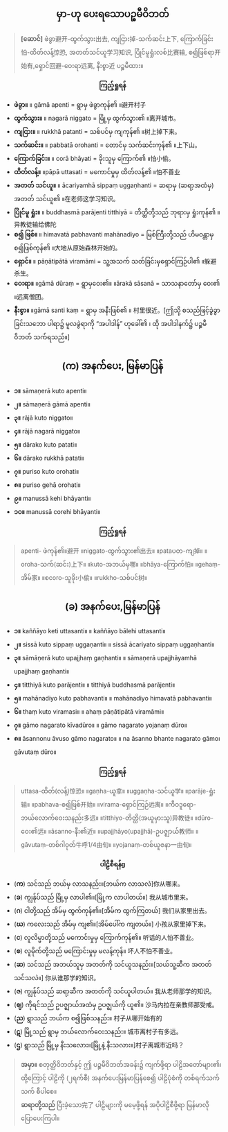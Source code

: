 ## <center>မှာ-ဟု ပေးရသောပဉ္စမီဝိဘတ်</center>
>**[ဆောင်]** ဖဲခွာ避开-ထွက်သွား出去, ကျငြား掉-သက်ဆင်း上下, ကြောက်ခြင်း怕-ထိတ်လန့်惊恐, အတတ်သင်ယူ学习知识, ပြိုင်မူရှုံးလစ်比赛输, စ၍ဖြစ်ရာ开始有,ရှောင်回避-ဝေးရာ远离, နီးစွာ近 ပဉ္စမီထား။

**<center>ကြည့်ရှုရန်</center>**
- **ဖဲခွာ။**  ။ gāmā apenti = ရွာမှ ဖဲခွာကုန်၏ ။避开村子
- **ထွက်သွား။**  ။ nagarā niggato = မြို့မှ ထွက်သွား၏ ။离开城市。
- **ကျငြား။**  ။ rukkhā patanti = သစ်ပင်မှ ကျကုန်၏ ။树上掉下来。
- **သက်ဆင်း။**  ။ pabbatā orohanti = တောင်မှ သက်ဆင်းကုန်၏ ။上下山。
- **ကြောက်ခြင်း။**  ။ corā bhāyati = ခိုးသူမှ ကြောက်၏ ။怕小偷。
- **ထိတ်လန့်။**  ။pāpā uttasati = မကောင်မှုမှ ထိတ်လန့်၏ ။怕不善业
- **အတတ် သင်ယူ။**  ။ ācariyamhā sippaṃ uggaṇhanti = ဆရာမှ (ဆရာ့အထံမှ) အတတ် သင်ယူ၏ ။在老师这学习知识。
- **ပြိုင်မူ ရှုံး။**  ။ buddhasmā parājenti titthiyā = တိတ္ထိတို့သည် ဘုရားမှ ရှုံးကုန်၏ ။异教徒输给佛陀
- **စ၍ ဖြစ်။** ။ himavatā pabhavanti mahānadiyo = မြစ်ကြီးတို့သည် ဟိမဝန္တာမှ စ၍ဖြစ်ကုန်၏ ။大地从原始森林开始的。
- **ရှောင်။**  ။ pāṇātipātā viramāmi = သူ့အသက် သတ်ခြင်းမှရှောင်ကြဉ်ပါ၏ ။躲避杀生。
- **ဝေးရာ။**  ။gāmā dūraṃ = ရွာမှဝေး၏။  ။ārakā sāsanā = သာသနာတော်မှ ဝေး၏ ။远离僧团。
- **နီးစွာ။**  ။gāmā santi kaṃ = ရွာမှ အနီးဖြစ်၏ ။ 村里很近。[ဤသို့ စသည်ဖြင့်ခွဲခွာခြင်းသဘော ပါရာ၌ မူလခွဲရာကို “အပါဒါန်” ဟုခေါ်၏ ၊ ထို အပါဒါနက်၌ ပဉ္စမီဝိဘတ် သက်ရသည်။]

## <center>(က) အနက်ပေး, မြန်မာပြန်</center>
- **၁။** sāmaṇerā kuto apenti။ 
- **၂။** sāmaṇerā gāmā apenti။ 
- **၃။** rājā kuto niggato။ 
- **၄။** rājā nagarā niggato။ 
- **၅။** dārako kuto patati။ 
- **၆။** dārako rukkhā patati။ 
- **၇။** puriso kuto orohati။ 
- **၈။** puriso gehā orohati။ 
- **၉။** manussā kehi bhāyanti။ 
- **၁၀။** manussā corehi bhāyanti။

**<center>ကြည့်ရှုရန်</center>**
>apenti- ဖဲကုန်၏။避开 ။niggato-ထွက်သွား၏出去။ ။pataပတ-ကျ掉။ ။oroha-သက်(ဆင်း)上下။ ။kuto-အဘယ်မှ哪။ ။bhāya-ကြောက်怕။ ။gehaṃ-အိမ်家။ ။စcoro-သူခိုး小偷။ ။rukkho-သစ်ပင်树။

## <center>(ခ) အနက်ပေး,မြန်မာပြန်</center>
- **၁။** kaññāyo keti uttasanti။  ။ kaññāyo bālehi uttasanti။
- **၂။** sissā kuto sippaṃ uggaṇanti။  ။ sissā ācariyato sippaṃ uggaṇhanti။
- **၃။** sāmāṇerā kuto upajjhaṃ gaṇhanti။  ။ sāmaṇerā upajjhāyamhā upajjhaṃ gaṇhanti။
- **၄။** titthiyā kuto parājenti။  ။ titthiyā buddhasmā parājenti။
- **၅။** mahānadiyo kuto pabhavanti။  ။ mahānadiyo himavatā pabhavanti။
- **၆။** thaṃ kuto viramasi။  ။ ahaṃ pāṇātipātā viramāmi။
- **၇။** gāmo nagarato kīvadūro။  ။ gāmo nagarato yojanaṃ dūro။
- **၈။** āsannonu āvuso gāmo nagarato။  ။ na āsanno bhante nagarato gāmo၊ gāvutaṃ dūro။

**<center>ကြည့်ရှုရန်</center>**
>uttasa-ထိတ်(လန့်)惊恐။ ။gaṇha-ယူ拿။ ။uggaṇha-သင်ယူ学။ ။parāje-ရှုံး输။ ။pabhava-စ၍ဖြစ်开始။ ။virama-ရှောင်ကြဉ်远离။ ။ကီဝဒူ‌ရော-ဘယ်လောက်ဝေးသနည်း多远။ ။titthiyo-တိတ္ထိ(အယူမှားသူ)异教徒။  ။dūro-ဝေး၏远။ ။āsa‌nno-နီး၏近။ ။upajjhāyo(upajjhā)-ဥပဇ္ဈာယ်教师။ ။gāvutaṃ-တစ်ဂါဝုတ်牛呼1/4由旬။ ။yojanaṃ-တစ်ယူဇနာ一由旬။

**<center>ပါဠိစီရန်g</center>**
- (**က**) သင်သည် ဘယ်မှ လာသနည်း။[ဘယ်က လာသလဲ]你从哪来。
- (**ခ**) ကျွန်ုပ်သည်  မြို့မှ လာပါ၏။[မြို့က လာပါတယ်။] 我从城市里来。
- (**ဂ**) ငါတို့သည် အိမ်မှ ထွက်ကုန်၏။[အိမ်က ထွက်ကြတယ်] 我们从家里出去。
- (**ဃ**) ကလေးသည် အိမ်မှ ကျ၏။[အိမ်ပေါ်က ကျတယ်။] 小孩从家里掉下来。
- (**င**) လူလိမ္မာတို့သည် မကောင်းမှုမှ ကြောက်ကုန်၏။ 听话的人怕不善业。
- (**စ**) လူမိုက်တို့သည် မကြောင်းမှုမှ မလန့်ကုန်။ 坏人不怕不善业。
- (**ဆ**) သင်သည် အဘယ်သူမှ အတတ်ကို သင်ယူသနည်း။[သယ်သူ့ဆီက အတတ် သင်သလဲ။] 你从谁那学的知识。
- (**ဇ**) ကျွန်ုပ်သည် ဆရာ့ဆီက အတတ်ကို သင်ယူပါတယ်။ 我从老师那学的知识。
- (**ဈ**) ကိုရင်သည် ဥပဇ္ဈာယ်အထံမှ ဥပဇ္ဈယ်ကို ယူ၏။ 沙马内拉在亲教师那受戒。
- (**ည**) ရွာသည်  ဘယ်က စ၍ဖြစ်သနည်း။ 村子从哪开始有的
- (**ဋ**) မြို့သည် ရွာမှ ဘယ်လောက်ဝေးသနည်း။ 城市离村子有多远。
- (**ဌ**) ရွာသည် မြို့မှ နီးသလေား။[မြို့နဲ့ နီးသလား။]村子离城市近吗？

>**အမှာ။** စတုတ္ထိဝိဘတ်နှင့် ဤ ပဉ္စမီဝိဘတ်အခန်း၌ ကျက်ဖို့ရာ ပါဠိအတော်များ၏၊ ထို့ကြောင့် ပါဠိကို (၂ရက်စီ) အနက်ပေးမြန်မာပြန်စေ၍ ပါဠိပုံစံကို တစ်ရက်သက်သက် စီပါစေ။<br>
**ဆရာတို့သည်** ပြီးခဲ့သော完了 ပါဠိများကို ‌မမေ့ဖို့ရန် အပိုပါဠိစီဖို့ရာ မြန်မာလို ပြောပေးကြပါ။
